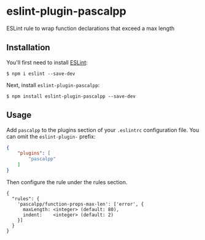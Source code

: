 # eslint-plugin-pascalpp

ESLint rule to wrap function declarations that exceed a max length

## Installation

You'll first need to install [ESLint](http://eslint.org):

```
$ npm i eslint --save-dev
```

Next, install `eslint-plugin-pascalpp`:

```
$ npm install eslint-plugin-pascalpp --save-dev
```


## Usage

Add `pascalpp` to the plugins section of your `.eslintrc` configuration file. You can omit the `eslint-plugin-` prefix:

```json
{
    "plugins": [
        "pascalpp"
    ]
}
```


Then configure the rule under the rules section.

```
{
  "rules": {
    'pascalpp/function-props-max-len': ['error', {
      maxLength: <integer> (default: 80),
      indent:    <integer> (default: 2)
    }]
  }
}
```
